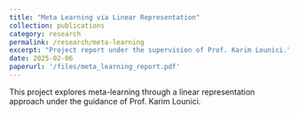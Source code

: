 ```yaml
---
title: "Meta Learning via Linear Representation"
collection: publications
category: research
permalink: /research/meta-learning
excerpt: "Project report under the supervision of Prof. Karim Lounici."
date: 2025-02-06
paperurl: '/files/meta_learning_report.pdf'
---
```


This project explores meta-learning through a linear representation approach under the guidance of Prof. Karim Lounici.